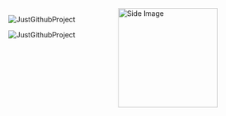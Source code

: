 <img src="https://github.com/sciencepal/sciencepal/blob/master/assets/life_balance.gif" alt="Side Image" align="right" width="200" height="auto" />


<p align="center">
  <img align="center" src="https://github-readme-streak-stats.herokuapp.com/?user=JustGithubProject&" alt="JustGithubProject" />
</p>


<p align="center">
  <img align="center" src="https://github-readme-streak-stats.herokuapp.com/?user=JustGithubProject&](https://api.github.com/legacy/user/search/followers:1?sort=public_repo_count&order=asc&start_page=#1" alt="JustGithubProject" />
</p>


